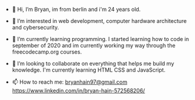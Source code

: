 - 👋 Hi, I’m Bryan, im from berlin and i'm 24 years old.

- 👀 I’m interested in web development, computer hardware architecture and cybersecurity.

- 🌱 I’m currently learning programming. I started learning how to code in september of 2020 and im currently working my way through 
     the freecodecamp.org courses.
     
     
- 💞️ I’m looking to collaborate on everything that helps me build my knowledge. I'm currently learning HTML CSS and JavaScript.
- 📫 How to reach me:
     bryanhain97@gmail.com
     https://www.linkedin.com/in/bryan-hain-572568206/
     

<!---
bryanhain97/bryanhain97 is a ✨ special ✨ repository because its `README.md` (this file) appears on your GitHub profile.
You can click the Preview link to take a look at your changes.
--->
